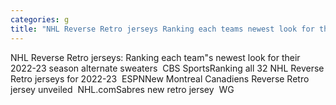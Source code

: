 ```yaml
---
categories: g
title: "NHL Reverse Retro jerseys Ranking each teams newest look for their 202223 season alternate sweaters  CBS Sports"
---
```

NHL Reverse Retro jerseys: Ranking each team"s newest look for their 2022-23 season alternate sweaters&nbsp;&nbsp;CBS SportsRanking all 32 NHL Reverse Retro jerseys for 2022-23&nbsp;&nbsp;ESPNNew Montreal Canadiens Reverse Retro jersey unveiled&nbsp;&nbsp;NHL.comSabres new retro jersey&nbsp;&nbsp;WG